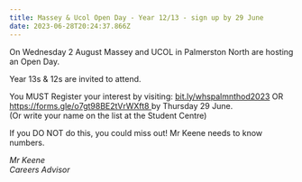 ```yaml
---
title: Massey & Ucol Open Day - Year 12/13 - sign up by 29 June
date: 2023-06-28T20:24:37.866Z
---
```

On Wednesday 2 August Massey and UCOL in Palmerston North are hosting an Open Day.

Year 13s & 12s are invited to attend.  

You MUST Register your interest by visiting:
[bit.ly/whspalmnthod2023](https://docs.google.com/forms/d/e/1FAIpQLScnIRfe7VWmWxbDH64P2YdZ-nacunBYdwksw-ROKTgi0hcpkg/viewform) OR [https://forms.gle/o7gt98BE2tVrWXft8 ](https://docs.google.com/forms/d/e/1FAIpQLScnIRfe7VWmWxbDH64P2YdZ-nacunBYdwksw-ROKTgi0hcpkg/viewform)by Thursday 29 June.  
(Or write your name on the list at the Student Centre)

If you DO NOT do this, you could miss out!
Mr Keene needs to know numbers.

*Mr Keene  
Careers Advisor*